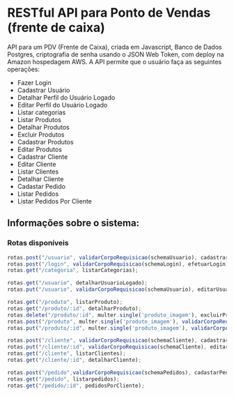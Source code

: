 # RESTful API para Ponto de Vendas (frente de caixa) 

API para um PDV (Frente de Caixa), criada em Javascript, Banco de Dados Postgres, criptografia de senha usando o JSON Web Token, com deploy na Amazon hospedagem AWS.
A API permite que o usuário faça as seguintes operações:

- Fazer Login
- Cadastrar Usuário
- Detalhar Perfil do Usuário Logado
- Editar Perfil do Usuário Logado
- Listar categorias
- Listar Produtos
- Detalhar Produtos
- Excluir Produtos
- Cadastrar Produtos
- Editar Produtos
- Cadastrar Cliente
- Editar Cliente
- Listar Clientes
- Detalhar Cliente
- Cadastar Pedido
- Listar Pedidos
- Listar Pedidos Por Cliente


## Informações sobre o sistema:


### **Rotas disponíveis**

```javascript
rotas.post("/usuario", validarCorpoRequisicao(schemaUsuario), cadastrarUsuario);
rotas.post("/login", validarCorpoRequisicao(schemaLogin), efetuarLogin);
rotas.get("/categoria", listarCategorias);

rotas.get("/usuario", detalharUsuarioLogado);
rotas.put("/usuario", validarCorpoRequisicao(schemaUsuario), editarUsuarioLogado);

rotas.get("/produto", listarProduto);
rotas.get("/produto/:id", detalharProduto);
rotas.delete("/produto/:id", multer.single('produto_imagem'), excluirProduto);
rotas.post("/produto", multer.single('produto_imagem'), validarCorpoRequisicao(schemaProdutos), cadastrarProduto);
rotas.put("/produto/:id", multer.single('produto_imagem'), validarCorpoRequisicao(schemaProdutos), editarProduto);

rotas.post("/cliente", validarCorpoRequisicao(schemaCliente), cadastrarCliente);
rotas.put("/cliente/:id", validarCorpoRequisicao(schemaCliente), editarCliente);
rotas.get("/cliente", listarClientes);
rotas.get("/cliente/:id", detalharCliente);

rotas.post("/pedido",validarCorpoRequisicao(schemaPedidos), cadastarPedido);
rotas.get("/pedido", listarpedidos); 
rotas.get("/pedido/:id", pedidosPorCliente);
```
